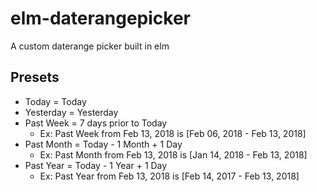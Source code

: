 # elm-daterangepicker
A custom daterange picker built in elm

## Presets
* Today = Today
* Yesterday = Yesterday
* Past Week = 7 days prior to Today
    * Ex: Past Week from Feb 13, 2018 is [Feb 06, 2018 - Feb 13, 2018]
* Past Month = Today - 1 Month  + 1 Day
    * Ex: Past Month from Feb 13, 2018 is [Jan 14, 2018 - Feb 13, 2018]
* Past Year = Today - 1 Year + 1 Day
    * Ex: Past Year from Feb 13, 2018 is [Feb 14, 2017 - Feb 13, 2018]